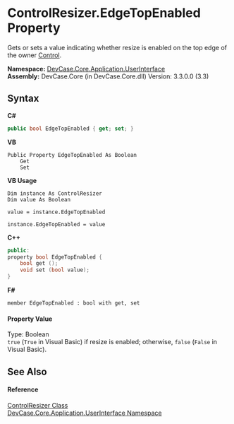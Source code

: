 # ControlResizer.EdgeTopEnabled Property 
 

Gets or sets a value indicating whether resize is enabled on the top edge of the owner <a href="P_DevCase_Core_Application_UserInterface_ControlResizer_Control">Control</a>.

**Namespace:**&nbsp;<a href="N_DevCase_Core_Application_UserInterface">DevCase.Core.Application.UserInterface</a><br />**Assembly:**&nbsp;DevCase.Core (in DevCase.Core.dll) Version: 3.3.0.0 (3.3)

## Syntax

**C#**<br />
``` C#
public bool EdgeTopEnabled { get; set; }
```

**VB**<br />
``` VB
Public Property EdgeTopEnabled As Boolean
	Get
	Set
```

**VB Usage**<br />
``` VB Usage
Dim instance As ControlResizer
Dim value As Boolean

value = instance.EdgeTopEnabled

instance.EdgeTopEnabled = value
```

**C++**<br />
``` C++
public:
property bool EdgeTopEnabled {
	bool get ();
	void set (bool value);
}
```

**F#**<br />
``` F#
member EdgeTopEnabled : bool with get, set

```


#### Property Value
Type: Boolean<br />`true` (`True` in Visual Basic) if resize is enabled; otherwise, `false` (`False` in Visual Basic).

## See Also


#### Reference
<a href="T_DevCase_Core_Application_UserInterface_ControlResizer">ControlResizer Class</a><br /><a href="N_DevCase_Core_Application_UserInterface">DevCase.Core.Application.UserInterface Namespace</a><br />